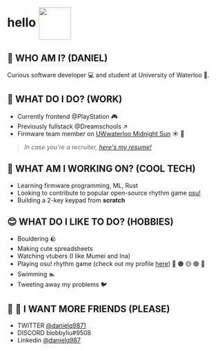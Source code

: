 # hello <img src="https://user-images.githubusercontent.com/67433232/133932259-d464313f-e369-45eb-b649-75602867cfae.png" width="75" align="center" />

## :shrug: WHO AM I? (DANIEL)
Curious software developer 💻 and student at University of Waterloo 🏫.

## 🐒 WHAT DO I DO? (WORK)
* Currently frontend @PlayStation 🎮
* Previously fullstack @Dreamschools ↗️
* Firmware team member on [UWwaterloo Midnight Sun](https://www.uwmidsun.com/) ☀️ 🚗

 > *In case you're a recruiter, [here's my resume!](https://github.com/danielq987/Awesome-CV/raw/master/daniel_qu_resume.pdf)*

## 💼 WHAT AM I WORKING ON? (COOL TECH)
* Learning firmware programming, ML, Rust
* Looking to contribute to popular open-source rhythm game [osu!](https://github.com/ppy/osu)
* Building a 2-key keypad from **scratch**

## 😊 WHAT DO I LIKE TO DO? (HOBBIES)
* Bouldering 🪨
* Making cute spreadsheets
* Watching vtubers (I like Mumei and Ina)
* Playing osu! rhythm game (check out my profile [here](https://osu.ppy.sh/users/10538842)) 🔴 🟠 🟡 🟢 🔵
* Swimming 🏊
* Tweeting away my problems 🐦

## 👨 :woman: I WANT MORE FRIENDS (PLEASE)
* TWITTER [@danielq9871](https://twitter.com/danielq9871)
* DISCORD blobbyliu#9508
* Linkedin [@danielq987](https://www.linkedin.com/in/danielq987/)

<!--
**danielq987/danielq987** is a ✨ _special_ ✨ repository because its `README.md` (this file) appears on your GitHub profile.

Here are some ideas to get you started:

- 🔭 I’m currently working on ...
- 🌱 I’m currently learning ...
- 👯 I’m looking to collaborate on ...
- 🤔 I’m looking for help with ...
- 💬 Ask me about ...
- 📫 How to reach me: ...
- 😄 Pronouns: ...
- ⚡ Fun fact: ...
-->
